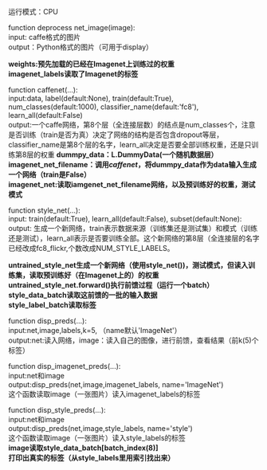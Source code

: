 运行模式：CPU<br />
>
function deprocess net_image(image):<br />
input: caffe格式的图片<br />
output：Python格式的图片（可用于display）<br />
>
**weights:预先加载的已经在Imagenet上训练过的权重**<br />
**imagenet_labels读取了Imagenet的标签**<br />
>
function caffenet(...):<br />
input:data, label(default:None), train(default:True), num_classes(default:1000), classifier_name(default:'fc8'), learn_all(default:False)<br />
output:一个caffe网络，第8个层（全连接层数）的结点是num_classes个，注意是否训练（train是否为真）决定了网络的结构是否包含dropout等层，classifier_name是第8个层的名字，learn_all决定是否要全部训练权重，还是只训练第8层的权重
**dummpy_data：L.DummyData(一个随机数据层）**<br />
**imagenet_net_filename：调用*caffenet*，将dummpy_data作为data输入生成一个网络（train是False）**<br />
**imagenet_net:读取iamgenet_net_filename网络，以及预训练好的权重，测试模式**<br />
>
function style_net(...):<br />
input: train(default:True), learn_all(default:False), subset(default:None):<br />
output: 生成一个新网络，train表示数据来源（训练集还是测试集）和模式（训练还是测试），learn_all表示是否要训练全部。这个新网络的第8层（全连接层的名字已经改成fc8_flickr,个数改成NUM_STYLE_LABELS。<br />
>
**untrained_style_net生成一个新网络（使用style_net())，测试模式，但读入训练集，读取预训练好（在Imagenet上的）的权重**<br />
**untrained_style_net.forward()执行前馈过程（运行一个batch）**<br />
**style_data_batch读取这前馈的一批的输入数据**<br />
**style_label_batch读取标签**<br />
>
function disp_preds(...):<br />
input:net,image,labels,k=5, （name默认'ImageNet'）<br />
output:net:读入网络，image：读入自己的图像，进行前馈，查看结果（前k(5)个标签）<br />
>
function disp_imagenet_preds(...):<br />
input:net和image<br />
output:disp_preds(net,image,imagenet_labels, name='ImageNet')<br />
这个函数读取image（一张图片）读入imagenet_labels的标签<br />
>
function disp_style_preds(...):<br />
input:net和image<br />
output:disp_preds(net,image,style_labels, name='style')<br />
这个函数读取image（一张图片）读入style_labels的标签<br />
**image读取style_data_batch[batch_index(8)]**<br />
**打印出真实的标签（从style_labels里用索引找出来）**<br />
